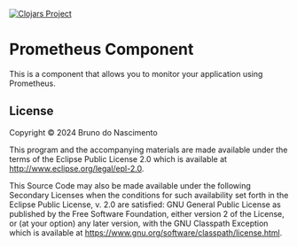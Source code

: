 [![Clojars Project](https://img.shields.io/clojars/v/net.clojars.macielti/prometheus-component.svg)](https://clojars.org/net.clojars.macielti/prometheus-component)
# Prometheus Component

This is a component that allows you to monitor your application using Prometheus.

## License

Copyright © 2024 Bruno do Nascimento

This program and the accompanying materials are made available under the
terms of the Eclipse Public License 2.0 which is available at
http://www.eclipse.org/legal/epl-2.0.

This Source Code may also be made available under the following Secondary
Licenses when the conditions for such availability set forth in the Eclipse
Public License, v. 2.0 are satisfied: GNU General Public License as published by
the Free Software Foundation, either version 2 of the License, or (at your
option) any later version, with the GNU Classpath Exception which is available
at https://www.gnu.org/software/classpath/license.html.
